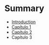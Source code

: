 # Summary

* [Introduction](README.md)
* [Capítulo 1](chapter1.md)
* [Capítulo 2](capitulo_2.md)
* Capítulo 3

